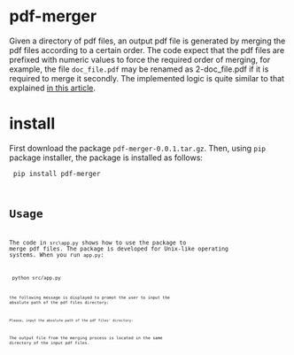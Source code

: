 # pdf-merger
Given a directory of pdf files, an output pdf file is generated by merging the pdf files according to a certain order. The code expect that the pdf files are prefixed with numeric values to force the required order of merging, for example, the file `doc_file.pdf` may be renamed as 2-doc_file.pdf if it is required to merge it secondly. The implemented logic is quite similar to that explained <a href=https://medium.com/@akhileshjoshi123/merge-pdfs-with-python-d4d3bfbdbd3b class="mw-redirect" title="Merge pdfs with python">in this article</a>.
# install
First download the package `pdf-merger-0.0.1.tar.gz`. Then, using `pip` package installer, the package is installed as follows:

<code> pip install pdf-merger <code/>
 
# Usage
The code in `src\app.py` shows how to use the package to merge pdf files. The package is developed for Unix-like operating systems. When you run `app.py`:
 
<code> python src/app.py <code/>

the following message is displayed to promot the user to input the absolute path of the pdf files directory:
 
`Please, input the absolute path of the pdf files' directory:`
 
The output file from the merging process is located in the same directory of the input pdf files.
